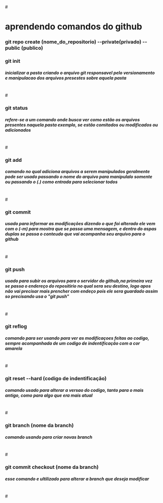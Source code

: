 <br>
#

<h1>aprendendo comandos do github</h1>


<h3>git repo create (nome_do_repositorio) --private(privado) --public (publico)</h5>

<h3>git init   <br></h3>
<h5> inicializar a pasta criando o arquivo git responsavel pelo versionamento e manipulacao dos arquivos presestes sobre aquela pasta</h5>
<br>
#
<h3>git status <br></h3>
<h5> refere-se a um comando onde busca ver como estão os arquivos presentes naquela pasta exemplo, se estão comitados ou modificados ou adicionados </h5>
<br>
#
<h3>git add    <br></h3>
<h5> comando no qual adiciona arquivos a serem manipulados geralmente pode ser usado passando o nome do arquivo para manipulalo somente ou passando o (.) como entrada para selecionar todos</h5>
<br>
#
<h3>git commit <br></h3>
<h5> usado para informar as modificações dizendo o que foi alterado  ele vem com o (-m) para mostra que se passa uma mensagem, e dentro do aspas duplas se passa o conteudo que vai acompanha seu arquivo para o github </h5>
<br>
#
<h3>git push   <br></h3>
<h5> usado para subir os arquivos para o servidor do github,na primeira vez se passa o endereço do repositirio no qual sera seu destino, logo apos não vai precisar mais prencher com endeço pois ele sera guardado assim so precisando usa o "git push"</h5>
<br>
#
<h3>git reflog <br></h3>
<h5> comando para ser usando para ver as modificaçoes feitas ao codigo, sempre acompanhada de um codigo de indentificação com a cor amarela</h5>
<br>
#
<h3>git reset --hard (codigo de indentificação)<br></h3>
<h5>  comando usado para alterar a versao do codigo, tanto para o mais antigo, como para algo que era mais atual </h5>
<br>
#
<h3>git branch (nome da branch)<br></h3>
<h5> comando usando para criar novas branch </h5>
<br>
#
<h3>git commit checkout (nome da branch)<br></h3>
<h5> esse comando e ultilizado para alterar a branch que deseja modificar</h5>
<br>
#